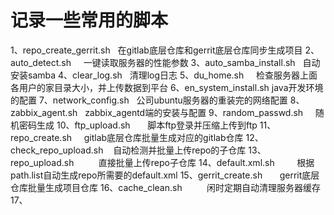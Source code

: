 # 记录一些常用的脚本

1、repo_create_gerrit.sh    在gitlab底层仓库和gerrit底层仓库同步生成项目
2、auto_detect.sh           一键读取服务器的性能参数
3、auto_samba_install.sh    自动安装samba
4、clear_log.sh             清理log日志
5、du_home.sh               检查服务器上面各用户的家目录大小，并上传数据到平台 
6、en_system_install.sh     java开发环境的配置
7、network_config.sh        公司ubuntu服务器的重装完的网络配置
8、zabbix_agent.sh          zabbix_agentd端的安装与配置
9、random_passwd.sh         随机密码生成
10、ftp_upload.sh           脚本ftp登录并压缩上传到ftp
11、repo_create.sh          gitlab底层仓库批量生成对应的gitlab仓库
12、check_repo_upload.sh    自动检测并批量上传repo的子仓库
13、repo_upload.sh          直接批量上传repo子仓库
14、default.xml.sh          根据path.list自动生成repo所需要的default.xml
15、gerrit_create.sh        gerrit底层仓库批量生成项目仓库
16、cache_clean.sh          闲时定期自动清理服务器缓存
17、





